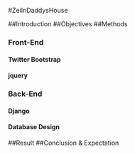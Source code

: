 #ZeiInDaddysHouse

##Introduction
##Objectives
##Methods
### Front-End
#### Twitter Bootstrap
#### jquery
### Back-End
#### Django
#### Database Design
##Result
##Conclusion & Expectation